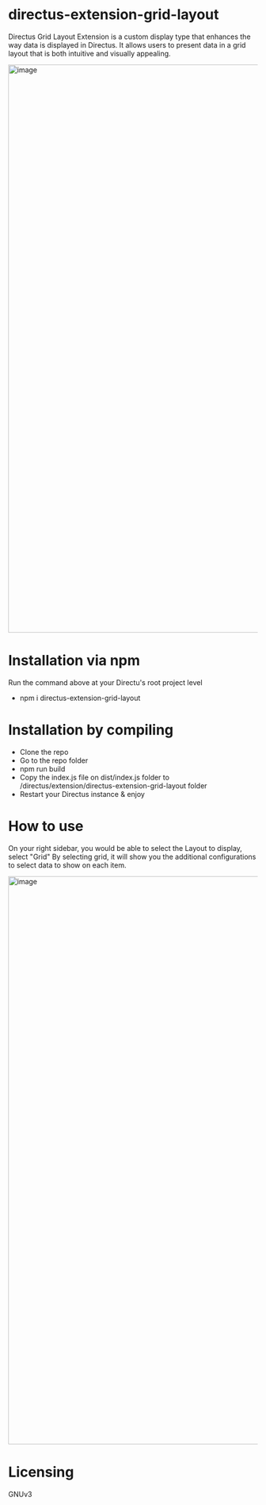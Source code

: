 # directus-extension-grid-layout

Directus Grid Layout Extension is a custom display type that enhances the way data is displayed in Directus. It allows users to present data in a grid layout that is both intuitive and visually appealing. 

<img width="1145" alt="image" src="https://user-images.githubusercontent.com/68498487/227258630-a749791b-6d00-4ff8-90e7-e2f911b6f312.png">


# Installation via npm

Run the command above at your Directu's root project level

- npm i directus-extension-grid-layout

# Installation by compiling

- Clone the repo
- Go to the repo folder
- npm run build
- Copy the index.js file on dist/index.js folder to /directus/extension/directus-extension-grid-layout folder
- Restart your Directus instance & enjoy

# How to use

On your right sidebar, you would be able to select the Layout to display, select "Grid"
By selecting grid, it will show you the additional configurations to select data to show on each item.

<img width="1145" alt="image" src="https://user-images.githubusercontent.com/68498487/227258661-10799f6d-b29c-4e4c-b6be-fb41bb9dc1d1.png">

# Licensing

GNUv3


